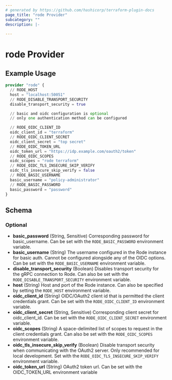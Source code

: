 ```yaml
---
# generated by https://github.com/hashicorp/terraform-plugin-docs
page_title: "rode Provider"
subcategory: ""
description: |-
  
---
```


# rode Provider



## Example Usage

```terraform
provider "rode" {
  // RODE_HOST
  host = "localhost:50051"
  // RODE_DISABLE_TRANSPORT_SECURITY
  disable_transport_security = true

  // basic and oidc configuration is optional
  // only one authentication method can be configured

  // RODE_OIDC_CLIENT_ID
  oidc_client_id = "terraform"
  // RODE_OIDC_CLIENT_SECRET
  oidc_client_secret = "top secret"
  // RODE_OIDC_TOKEN_URL
  oidc_token_url = "https://idp.example.com/oauth2/token"
  // RODE_OIDC_SCOPES
  oidc_scopes = "rode terraform"
  // RODE_OIDC_TLS_INSECURE_SKIP_VERIFY
  oidc_tls_insecure_skip_verify = false
  // RODE_BASIC_USERNAME
  basic_username = "policy-administrator"
  // RODE_BASIC_PASSWORD
  basic_password = "password"
}
```

<!-- schema generated by tfplugindocs -->
## Schema

### Optional

- **basic_password** (String, Sensitive) Corresponding password for basic_username. Can be set with the `RODE_BASIC_PASSWORD` environment variable.
- **basic_username** (String) The username configured in the Rode instance for basic auth. Cannot be configured alongside any of the OIDC options. Can be set with the `RODE_BASIC_USERNAME` environment variable.
- **disable_transport_security** (Boolean) Disables transport security for the gRPC connection to Rode. Can also be set with the `RODE_DISABLE_TRANSPORT_SECURITY` environment variable.
- **host** (String) Host and port of the Rode instance. Can also be specified by setting the `RODE_HOST` environment variable.
- **oidc_client_id** (String) OIDC/OAuth2 client id that is permitted the client credentials grant. Can be set with the `RODE_OIDC_CLIENT_ID` environment variable.
- **oidc_client_secret** (String, Sensitive) Corresponding client secret for oidc_client_id. Can be set with the `RODE_OIDC_CLIENT_SECRET` environment variable.
- **oidc_scopes** (String) A space-delimited list of scopes to request in the client credentials grant. Can also be set with the `RODE_OIDC_SCOPES` environment variable.
- **oidc_tls_insecure_skip_verify** (Boolean) Disable transport security when communicating with the OAuth2 server. Only recommended for local development. Set with the `RODE_OIDC_TLS_INSECURE_SKIP_VERIFY` environment variable.
- **oidc_token_url** (String) OAuth2 token url. Can be set with the OIDC_TOKEN_URL environment variable
